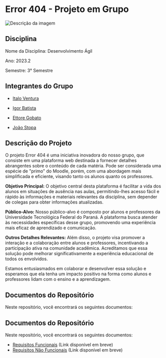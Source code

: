 # Error 404 - Projeto em Grupo 

![Descrição da imagem](https://th.bing.com/th/id/OIP.62xhvNEXe6zrO_b7GasapAHaHa?pid=ImgDet&rs=1)

## Disciplina

Nome da Disciplina: Desenvolvimento Ágil

Ano: 2023.2

Semestre: 3° Semestre

## Integrantes do Grupo
- [Italo Ventura](https://github.com/ItaloVenturaa)  
  
- [Igor Batista](https://github.com/IgorBatistaLima)  

- [Ettore Gobato](https://github.com/EttoreGobato)  

- [João Stopa](https://github.com/Joaostopa)  

## Descrição do Projeto

O projeto Error 404 é uma iniciativa inovadora do nosso grupo, que consiste em uma plataforma web destinada a fornecer detalhes abrangentes sobre o conteúdo de cada matéria. Pode ser considerada uma espécie de "primo" do Moodle, porém, com uma abordagem mais simplificada e eficiente, visando tanto os alunos quanto os professores. 

**Objetivo Principal:**
O objetivo central desta plataforma é facilitar a vida dos alunos em situações de ausência nas aulas, permitindo-lhes acesso fácil e rápido às informações e materiais relevantes da disciplina, sem depender de colegas para obter informações atualizadas.

**Público-Alvo:**
Nosso público-alvo é composto por alunos e professores da Universidade Tecnológica Federal do Paraná. A plataforma busca atender às necessidades específicas desse grupo, promovendo uma experiência mais eficaz de aprendizado e comunicação.

**Outros Detalhes Relevantes:**
Além disso, o projeto visa promover a interação e a colaboração entre alunos e professores, incentivando a participação ativa na comunidade acadêmica. Acreditamos que essa solução pode melhorar significativamente a experiência educacional de todos os envolvidos.

Estamos entusiasmados em colaborar e desenvolver essa solução e esperamos que ela tenha um impacto positivo na forma como alunos e professores lidam com o ensino e a aprendizagem.

## Documentos do Repositório
Neste repositório, você encontrará os seguintes documentos:

## Documentos do Repositório
Neste repositório, você encontrará os seguintes documentos:

- [Requisitos Funcionais](Requisitos%20de%20Usu%C3%A1rio/RF.md) (Link disponível em breve)
- [Requisitos Não Funcionais](Requisitos%20de%20Usu%C3%A1rio/RNF.md) (Link disponível em breve)
